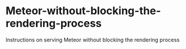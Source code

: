 # Meteor-without-blocking-the-rendering-process
Instructions on serving Meteor without blocking the rendering process
